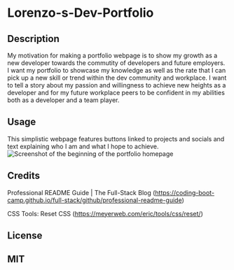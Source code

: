 # Lorenzo-s-Dev-Portfolio

## Description

My motivation for making a portfolio webpage is to show my growth as a new developer towards the commutity of developers and future employers. I want my portfolio to showcase my knowledge as well as the rate that I can pick up a new skill or trend within the dev community and workplace. I want to tell a story about my passion and willingness to achieve new heights as a developer and for my future workplace peers to be confident in my abilities both as a developer and a team player. 

## Usage

This simplistic webpage features buttons linked to projects and socials and text explaining who I am and what I hope to achieve.
![Screenshot of the beginning of the portfolio homepage](https://github.com/Lorenzo-Olivar/Lorenzo-s-Dev-Portfolio/assets/131014446/72b08fb3-b8c7-464c-8aac-c857fcc74536)


## Credits

Professional README Guide | The Full-Stack Blog (https://coding-boot-camp.github.io/full-stack/github/professional-readme-guide)

CSS Tools: Reset CSS (https://meyerweb.com/eric/tools/css/reset/)

## License

MIT
---
